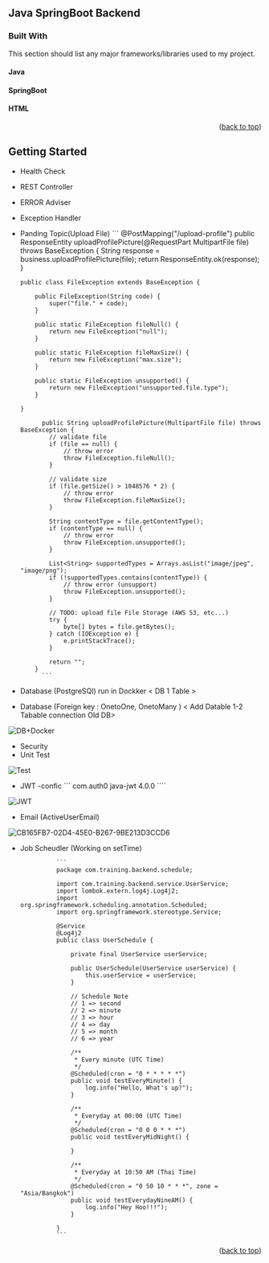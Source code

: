 <!-- Java SpringBoot Backend -->
## Java SpringBoot Backend

### Built With

This section should list any major frameworks/libraries used to my project.

#### Java
#### SpringBoot
#### HTML

<p align="right">(<a href="#readme-top">back to top</a>)</p>

<!-- GETTING STARTED -->
## Getting Started


- Health Check
- REST Controller
- ERROR  Adviser
- Exception Handler
- Panding Topic(Upload File)
      ```
      @PostMapping("/upload-profile")
          public ResponseEntity<String> uploadProfilePicture(@RequestPart MultipartFile file) throws BaseException {
              String response = business.uploadProfilePicture(file);
              return ResponseEntity.ok(response);
          }
     
   
      public class FileException extends BaseException {

          public FileException(String code) {
              super("file." + code);
          }

          public static FileException fileNull() {
              return new FileException("null");
          }

          public static FileException fileMaxSize() {
              return new FileException("max.size");
          }

          public static FileException unsupported() {
              return new FileException("unsupported.file.type");
          }

      }
    
            public String uploadProfilePicture(MultipartFile file) throws BaseException {
              // validate file
              if (file == null) {
                  // throw error
                  throw FileException.fileNull();
              }

              // validate size
              if (file.getSize() > 1048576 * 2) {
                  // throw error
                  throw FileException.fileMaxSize();
              }

              String contentType = file.getContentType();
              if (contentType == null) {
                  // throw error
                  throw FileException.unsupported();
              }

              List<String> supportedTypes = Arrays.asList("image/jpeg", "image/png");
              if (!supportedTypes.contains(contentType)) {
                  // throw error (unsupport)
                  throw FileException.unsupported();
              }

              // TODO: upload file File Storage (AWS S3, etc...)
              try {
                  byte[] bytes = file.getBytes();
              } catch (IOException e) {
                  e.printStackTrace();
              }

              return "";
          }
            ```    

- Database (PostgreSQl) run in Dockker < DB 1 Table >
- Database (Foreign key : OnetoOne, OnetoMany ) < Add Datable 1-2 Tabable connection Old DB>

![DB+Docker](https://user-images.githubusercontent.com/106970646/184547210-ed45ba34-7331-4921-96c8-81fe60073a58.png)

- Security 
- Unit Test

![Test](https://user-images.githubusercontent.com/106970646/184548522-a9922608-7588-4bda-b877-a1499c5a0419.png)

- JWT 
      -confic
            ```
            <dependency>
                <groupId>com.auth0</groupId>
                <artifactId>java-jwt</artifactId>
                <version>4.0.0</version>
            </dependency>
            ````

![JWT](https://user-images.githubusercontent.com/106970646/184547126-a235ab92-b2b8-4546-8969-160d345b30f3.jpg)

- Email (ActiveUserEmail)

![CB165FB7-02D4-45E0-B267-9BE213D3CCD6](https://user-images.githubusercontent.com/106970646/184545855-8a9faf94-1fb0-4f83-9bc4-08ebc9cb7aa5.jpg)

- Job Scheudler (Working on setTime)

                ```
                package com.training.backend.schedule;

                import com.training.backend.service.UserService;
                import lombok.extern.log4j.Log4j2;
                import org.springframework.scheduling.annotation.Scheduled;
                import org.springframework.stereotype.Service;

                @Service
                @Log4j2
                public class UserSchedule {

                    private final UserService userService;

                    public UserSchedule(UserService userService) {
                        this.userService = userService;
                    }

                    // Schedule Note
                    // 1 => second
                    // 2 => minute
                    // 3 => hour
                    // 4 => day
                    // 5 => month
                    // 6 => year

                    /**
                     * Every minute (UTC Time)
                     */
                    @Scheduled(cron = "0 * * * * *")
                    public void testEveryMinute() {
                        log.info("Hello, What's up?");
                    }

                    /**
                     * Everyday at 00:00 (UTC Time)
                     */
                    @Scheduled(cron = "0 0 0 * * *")
                    public void testEveryMidNight() {

                    }

                    /**
                     * Everyday at 10:50 AM (Thai Time)
                     */
                    @Scheduled(cron = "0 50 10 * * *", zone = "Asia/Bangkok")
                    public void testEverydayNineAM() {
                        log.info("Hey Hoo!!!");
                    }

                }
                ```

<p align="right">(<a href="#readme-top">back to top</a>)</p>


